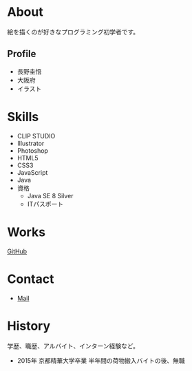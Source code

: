 # About
絵を描くのが好きなプログラミング初学者です。

## Profile
- 長野圭悟
- 大阪府
- イラスト

# Skills
- CLIP STUDIO
- Illustrator
- Photoshop
- HTML5
- CSS3
- JavaScript
- Java
- 資格
  - Java SE 8 Silver
  - ITパスポート
# Works
[GitHub](Keigo-Nagano.github.io)

# Contact
- [Mail](mailto:naganagamax@gmail.com)

# History
学歴、職歴、アルバイト、インターン経験など。
- 2015年 京都精華大学卒業
  半年間の荷物搬入バイトの後、無職
  
